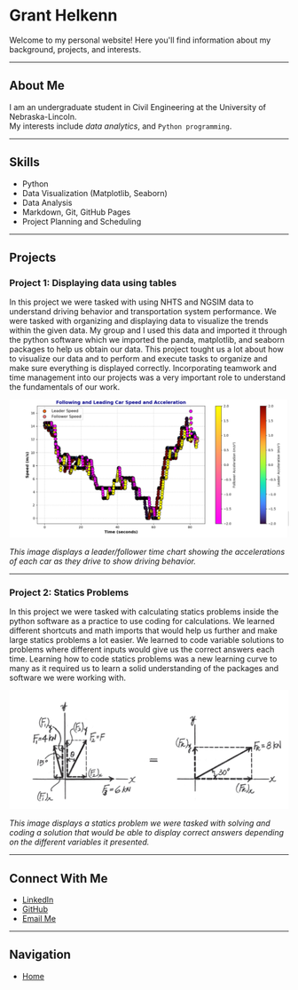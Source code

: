 # Grant Helkenn

Welcome to my personal website! Here you'll find information about my background, projects, and interests.

---

## About Me

I am an undergraduate student in Civil Engineering at the University of Nebraska-Lincoln.  
My interests include *data analytics*, and `Python programming`.

---

## Skills

- Python  
- Data Visualization (Matplotlib, Seaborn)  
- Data Analysis  
- Markdown, Git, GitHub Pages
- Project Planning and Scheduling

---

## Projects

### Project 1: Displaying data using tables
In this project we were tasked with using NHTS and NGSIM data to understand driving behavior and transportation system performance. We were tasked with organizing and displaying data to visualize the trends within the given data. My group and I used this data and imported it through the python software which we imported the panda, matplotlib, and seaborn packages to help us obtain our data. This project tought us a lot about how to visualize our data and to perform and execute tasks to organize and make sure everything is displayed correctly. Incorporating teamwork and time management into our projects was a very important role to understand the fundamentals of our work.

![Project Chart](Project_3.png)  

*This image displays a leader/follower time chart showing the accelerations of each car as they drive to show driving behavior.*


---

### Project 2: Statics Problems
In this project we were tasked with calculating statics problems inside the python software as a practice to use coding for calculations. We learned different shortcuts and math imports that would help us further and make large statics problems a lot easier. We learned to code variable solutions to problems where different inputs would give us the correct answers each time. Learning how to code statics problems was a new learning curve to many as it required us to learn a solid understanding of the packages and software we were working with.

![Statics Problem](project2.png)  

*This image displays a statics problem we were tasked with solving and coding a solution that would be able to display correct answers depending on the different variables it presented.*

---

## Connect With Me

- [LinkedIn](https://www.linkedin.com/in/grant-helkenn)  
- [GitHub](https://github.com/GrantHelkenn)  
- [Email Me](mailto:ghelkenn2@huskers.unl.edu)

---

## Navigation

- [Home](index.md)
